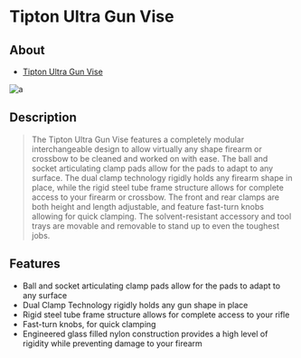 # Tipton Ultra Gun Vise

## About

* [Tipton Ultra Gun Vise](https://www.tiptonclean.com/gun-vises/ultra-gun-vise/110011.html#start=1)

![a](https://github.com/CumpsD/second-brain/raw/main/assets/shooting/tipton/ultra-gun-vise.jpg "a")

## Description

> The Tipton Ultra Gun Vise features a completely modular interchangeable design to allow virtually any shape firearm or crossbow to be cleaned and worked on with ease. The ball and socket articulating clamp pads allow for the pads to adapt to any surface. The dual clamp technology rigidly holds any firearm shape in place, while the rigid steel tube frame structure allows for complete access to your firearm or crossbow. The front and rear clamps are both height and length adjustable, and feature fast-turn knobs allowing for quick clamping. The solvent-resistant accessory and tool trays are movable and removable to stand up to even the toughest jobs.

## Features

* Ball and socket articulating clamp pads allow for the pads to adapt to any surface
* Dual Clamp Technology rigidly holds any gun shape in place
* Rigid steel tube frame structure allows for complete access to your rifle
* Fast-turn knobs, for quick clamping
* Engineered glass filled nylon construction provides a high level of rigidity while preventing damage to your firearm
